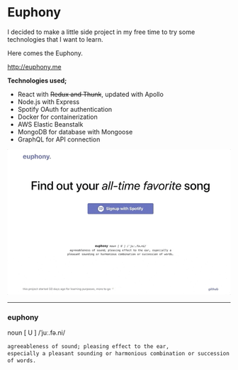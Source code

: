 # Euphony

I decided to make a little side project in my free time to try some technologies that I want to learn. 

Here comes the Euphony.

http://euphony.me

**Technologies used;**
- React with ~~Redux and Thunk~~, updated with Apollo
- Node.js with Express
- Spotify OAuth for authentication
- Docker for containerization
- AWS Elastic Beanstalk
- MongoDB for database with Mongoose
- GraphQL for API connection

![Scheme](client/public/assets/images/demo.gif)

---

### euphony 
noun [ U ] /ˈjuː.fə.ni/

```
agreeableness of sound; pleasing effect to the ear, 
especially a pleasant sounding or harmonious combination or succession of words.
```
